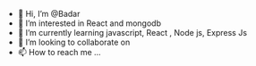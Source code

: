 - 👋 Hi, I’m @Badar
- 👀 I’m interested in React and mongodb
- 🌱 I’m currently learning javascript, React , Node js, Express Js
- 💞️ I’m looking to collaborate on 
- 📫 How to reach me ...

<!---
Badar987/Badar987 is a ✨ special ✨ repository because its `README.md` (this file) appears on your GitHub profile.
You can click the Preview link to take a look at your changes.
--->
